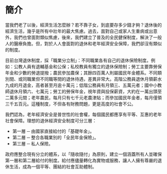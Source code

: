 # 簡介

當我們老了以後，經濟生活怎麼辦？若不靠子女，到底要存多少錢才夠？退休後的經濟生活，幾乎是所有中壯年的最大焦慮。過去，面對自己或家人生重病或出意外，我們也曾面對類似焦慮，後來，我們建立了普及的全民健保制度，解決了一般人的醫療負擔。但，對於人人會面對的退休和老年經濟安全保障，我們卻沒有類似的制度。
 
目前台灣退休制度，採「職業分立制」：不同職業各有自己的退休保險制度。例如：公教人員有退輔基金和公保；私校教員有獨立的退休保險制；勞工主要靠勞保年金和少數的勞退提撥；農民參加農保；其餘四百萬人則屬國民年金體系。不同類別間、或同職業但不同職等間的退休待遇，差異非常大。高階公務員退休月領薪水九成的月退金，高者甚至月逾十萬元；低階公務員有月領三、五萬元者；國中小教師退休月領六、七萬元；勞工的勞保年金，視年資與投保薪資，大約在一萬出頭至二萬多元間；老年農民，每月只有七千元老農津貼；而參加國民年金者，每月僅領三千五百元。這種制度，不但各有財務問題，更是高度的社會不公。
 
我們認為，老年經濟安全是普世性的社會權，每個國民都應享有平等、互惠的老年社會保障。理想的退休經濟安全制度可分三層：

* 第一層 ─ 由國家直接給付的「基礎年金」。
* 第二層 ─ 整合各職業別的「全民年金保險」。
* 第三層 ─ 私人保險。
 
政府應整合現有分立的體系，以「隨收隨付」為原則，建立一個涵蓋所有人並確保第一層和第二層給付的制度。給付應儘量轉化為實物或服務，讓人人擁有尊嚴的退休生活，成為一個平等、團結的社會互助體制。
